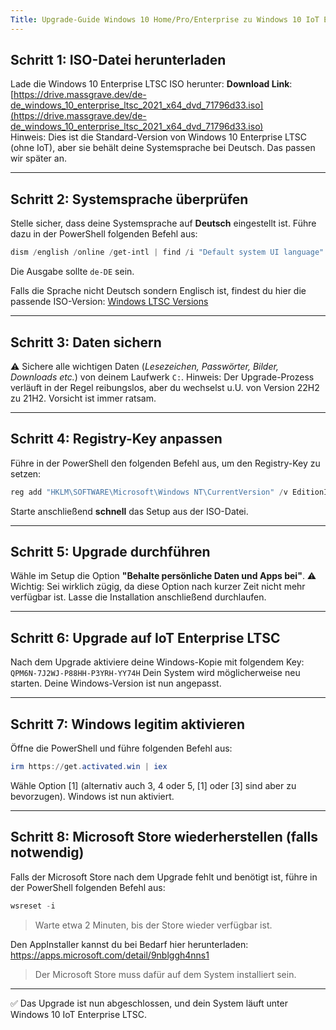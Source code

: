 ```yaml
---
Title: Upgrade-Guide Windows 10 Home/Pro/Enterprise zu Windows 10 IoT Enterprise LTSC
---
```


## Schritt 1: ISO-Datei herunterladen
Lade die Windows 10 Enterprise LTSC ISO herunter:
**Download Link**:  
[https://drive.massgrave.dev/de-de_windows_10_enterprise_ltsc_2021_x64_dvd_71796d33.iso](https://drive.massgrave.dev/de-de_windows_10_enterprise_ltsc_2021_x64_dvd_71796d33.iso)  
Hinweis: Dies ist die Standard-Version von Windows 10 Enterprise LTSC (ohne IoT), aber sie behält deine Systemsprache bei Deutsch. Das passen wir später an.

---

## Schritt 2: Systemsprache überprüfen
Stelle sicher, dass deine Systemsprache auf **Deutsch** eingestellt ist. Führe dazu in der PowerShell folgenden Befehl aus:

```powershell
dism /english /online /get-intl | find /i "Default system UI language"
```

Die Ausgabe sollte ```de-DE``` sein.

Falls die Sprache nicht Deutsch sondern Englisch ist, findest du hier die passende ISO-Version:
[Windows LTSC Versions](https://massgrave.dev/windows_ltsc_links#:~:text=en%2Dgb_windows_10_enterprise_ltsc_2021_x86_dvd_baa2b09f.iso-,English,-x64)

---

## Schritt 3: Daten sichern
⚠️ Sichere alle wichtigen Daten (_Lesezeichen, Passwörter, Bilder, Downloads etc._) von deinem Laufwerk ```C:```.
Hinweis: Der Upgrade-Prozess verläuft in der Regel reibungslos, aber du wechselst u.U. von Version 22H2 zu 21H2. Vorsicht ist immer ratsam.

---

## Schritt 4: Registry-Key anpassen
Führe in der PowerShell den folgenden Befehl aus, um den Registry-Key zu setzen:

```powershell
reg add "HKLM\SOFTWARE\Microsoft\Windows NT\CurrentVersion" /v EditionID /d IoTEnterpriseS /f
```
Starte anschließend **schnell** das Setup aus der ISO-Datei.

---

## Schritt 5: Upgrade durchführen
Wähle im Setup die Option **"Behalte persönliche Daten und Apps bei"**.
⚠️ Wichtig: Sei wirklich zügig, da diese Option nach kurzer Zeit nicht mehr verfügbar ist.
Lasse die Installation anschließend durchlaufen.

---

## Schritt 6: Upgrade auf IoT Enterprise LTSC
Nach dem Upgrade aktiviere deine Windows-Kopie mit folgendem Key:
```QPM6N-7J2WJ-P88HH-P3YRH-YY74H```
Dein System wird möglicherweise neu starten.
Deine Windows-Version ist nun angepasst.

---

## Schritt 7: Windows legitim aktivieren
Öffne die PowerShell und führe folgenden Befehl aus:

```powershell
irm https://get.activated.win | iex
```
Wähle Option [1] (alternativ auch 3, 4 oder 5, [1] oder [3] sind aber zu bevorzugen).
Windows ist nun aktiviert.

---

## Schritt 8: Microsoft Store wiederherstellen (falls notwendig)
Falls der Microsoft Store nach dem Upgrade fehlt und benötigt ist, führe in der PowerShell folgenden Befehl aus:

```powershell
wsreset -i
```
> Warte etwa 2 Minuten, bis der Store wieder verfügbar ist.

Den AppInstaller kannst du bei Bedarf hier herunterladen:
https://apps.microsoft.com/detail/9nblggh4nns1
> Der Microsoft Store muss dafür auf dem System installiert sein.

---

✅ Das Upgrade ist nun abgeschlossen, und dein System läuft unter Windows 10 IoT Enterprise LTSC.